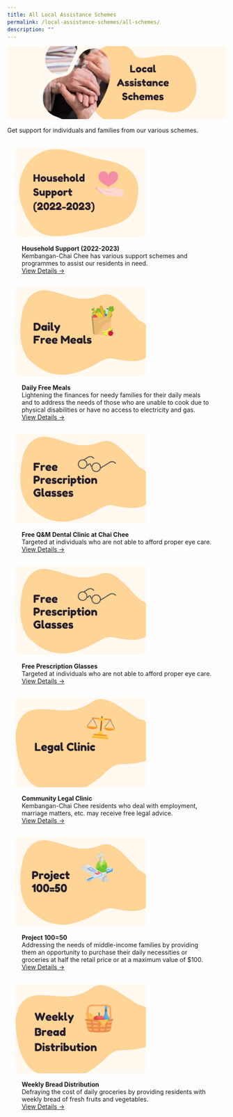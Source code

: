 ```yaml
---
title: All Local Assistance Schemes
permalink: /local-assistance-schemes/all-schemes/
description: ""
---
```

![](/images/Banners/banner_local_assistance_schemes.png)

Get support for individuals and families from our various schemes. 

<ul style="display: grid; grid-template-columns: repeat(auto-fit, minmax(228px, 1fr)); gap: 1rem; margin: 2rem 2vw; padding: 0; list-style-type: none;"> 

<li><div style="position: relative; display: block; height: 100%;  overflow: hidden; text-decoration: none;"><div style="width:300px;height:auto;"><img style="height:auto;width:300px;" src="/images/Local Assistance Scheme/household_support_2022_2023.png"></div><div style="position: relative; display: flex; align-items: center; gap: 2em; padding: 1em 1em 0;"></div><p style="padding: 0 1em 1em;margin: 0; overflow: hidden;"><b>Household Support (2022-2023)</b><br>Kembangan-Chai Chee has various support schemes and programmes to assist our residents in need.<br> <a href="/local-assistance-schemes/household-support/">View Details -&gt;</a> </p> </div></li>

<li><div style="position: relative; display: block; height: 100%;  overflow: hidden; text-decoration: none;"><div style="width:300px;height:auto;"><img style="height:auto;width:300px;" src="/images/Local Assistance Scheme/daily_free_meals.png"></div><div style="position: relative; display: flex; align-items: center; gap: 2em; padding: 1em 1em 0;"></div><p style="padding: 0 1em 1em;margin: 0; overflow: hidden;"><b>Daily Free Meals</b><br>Lightening the finances for needy families for their daily meals and to address the needs of those who are unable to cook due to physical disabilities or have no access to electricity and gas.<br> <a href="/local-assistance-schemes/daily-free-meals">View Details -&gt;</a> </p> </div></li>

<li><div style="position: relative; display: block; height: 100%;  overflow: hidden; text-decoration: none;"><div style="width:300px;height:auto;"><img style="height:auto;width:300px;" src="/images/Local Assistance Scheme/free_prescription_glasses.png"></div><div style="position: relative; display: flex; align-items: center; gap: 2em; padding: 1em 1em 0;"></div><p style="padding: 0 1em 1em;margin: 0; overflow: hidden;"><b>Free Q&amp;M Dental Clinic at Chai Chee</b><br>Targeted at individuals who are not able to afford proper eye care.<br> <a href="/local-assistance-schemes/free-qnm-dental">View Details -&gt;</a> </p> </div></li>

<li><div style="position: relative; display: block; height: 100%;  overflow: hidden; text-decoration: none;"><div style="width:300px;height:auto;"><img style="height:auto;width:300px;" src="/images/Local Assistance Scheme/free_prescription_glasses.png"></div><div style="position: relative; display: flex; align-items: center; gap: 2em; padding: 1em 1em 0;"></div><p style="padding: 0 1em 1em;margin: 0; overflow: hidden;"><b>Free Prescription Glasses</b><br>Targeted at individuals who are not able to afford proper eye care.<br> <a href="/local-assistance-schemes/free-prescription-glasses">View Details -&gt;</a> </p> </div></li>

<li><div style="position: relative; display: block; height: 100%;  overflow: hidden; text-decoration: none;"><div style="width:300px;height:auto;"><img style="height:auto;width:300px;" src="/images/Local Assistance Scheme/legal_clinic.png"></div><div style="position: relative; display: flex; align-items: center; gap: 2em; padding: 1em 1em 0;"></div><p style="padding: 0 1em 1em;margin: 0; overflow: hidden;"><b>Community Legal Clinic</b><br>Kembangan-Chai Chee residents who deal with employment, marriage matters, etc. may receive free legal advice.<br> <a href="/local-assistance-schemes/legal-clinic">View Details -&gt;</a> </p> </div></li>

<li><div style="position: relative; display: block; height: 100%;  overflow: hidden; text-decoration: none;"><div style="width:300px;height:auto;"><img style="height:auto;width:300px;" src="/images/Local Assistance Scheme/project_100_50.png"></div><div style="position: relative; display: flex; align-items: center; gap: 2em; padding: 1em 1em 0;"></div><p style="padding: 0 1em 1em;margin: 0; overflow: hidden;"><b>Project 100=50</b><br>Addressing the needs of middle-income families by providing them an opportunity to purchase their daily necessities or groceries at half the retail price or at a maximum value of $100.<br> <a href="/local-assistance-schemes/project-100-50">View Details -&gt;</a> </p> </div></li>
	
<li><div style="position: relative; display: block; height: 100%;  overflow: hidden; text-decoration: none;"><div style="width:300px;height:auto;"><img style="height:auto;width:300px;" src="/images/Local Assistance Scheme/weekly_bread_distribution.png"></div><div style="position: relative; display: flex; align-items: center; gap: 2em; padding: 1em 1em 0;"></div><p style="padding: 0 1em 1em;margin: 0; overflow: hidden;"><b>Weekly Bread Distribution</b><br>Defraying the cost of daily groceries by providing residents with weekly bread of fresh fruits and vegetables.<br> <a href="/local-assistance-schemes/weekly-bread-distribution">View Details -&gt;</a> </p> </div></li>

<ul></ul></ul>